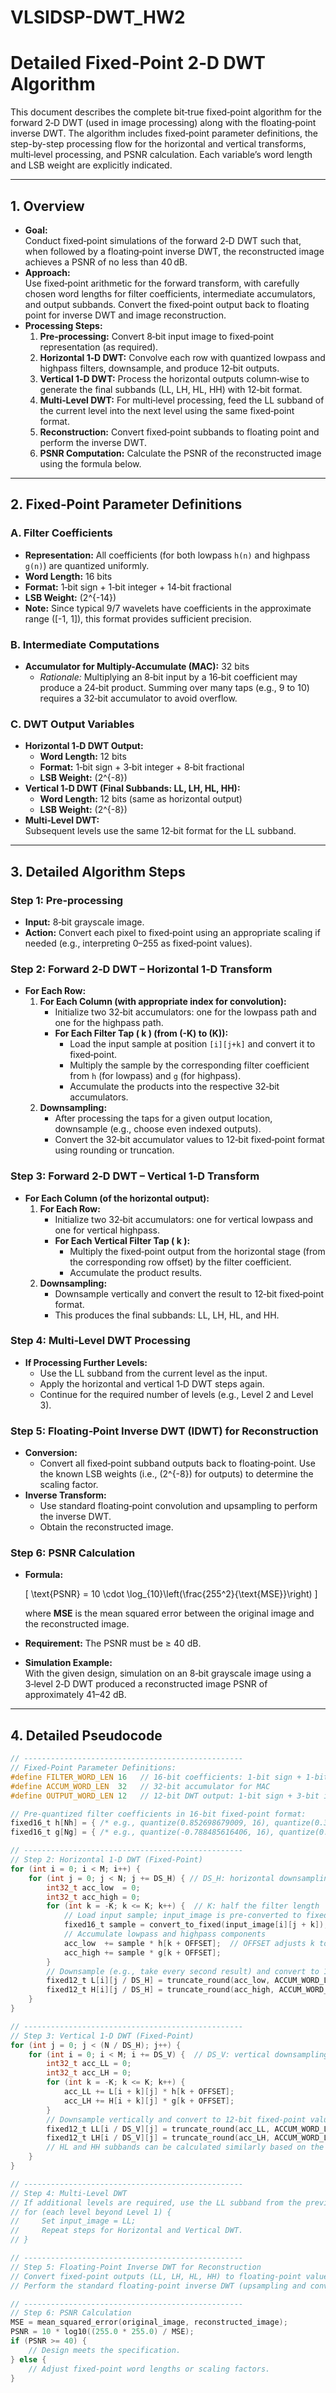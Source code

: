 # VLSIDSP-DWT_HW2
# Detailed Fixed‑Point 2‑D DWT Algorithm

This document describes the complete bit‑true fixed‑point algorithm for the forward 2‑D DWT (used in image processing) along with the floating‑point inverse DWT. The algorithm includes fixed‑point parameter definitions, the step-by-step processing flow for the horizontal and vertical transforms, multi‑level processing, and PSNR calculation. Each variable’s word length and LSB weight are explicitly indicated.

---

## 1. Overview

- **Goal:**  
  Conduct fixed‑point simulations of the forward 2‑D DWT such that, when followed by a floating‑point inverse DWT, the reconstructed image achieves a PSNR of no less than 40 dB.  
- **Approach:**  
  Use fixed‑point arithmetic for the forward transform, with carefully chosen word lengths for filter coefficients, intermediate accumulators, and output subbands. Convert the fixed‑point output back to floating point for inverse DWT and image reconstruction.
- **Processing Steps:**  
  1. **Pre‑processing:** Convert 8‑bit input image to fixed‑point representation (as required).  
  2. **Horizontal 1‑D DWT:** Convolve each row with quantized lowpass and highpass filters, downsample, and produce 12‑bit outputs.  
  3. **Vertical 1‑D DWT:** Process the horizontal outputs column‑wise to generate the final subbands (LL, LH, HL, HH) with 12‑bit format.  
  4. **Multi‑Level DWT:** For multi‑level processing, feed the LL subband of the current level into the next level using the same fixed‑point format.
  5. **Reconstruction:** Convert fixed‑point subbands to floating point and perform the inverse DWT.
  6. **PSNR Computation:** Calculate the PSNR of the reconstructed image using the formula below.

---

## 2. Fixed‑Point Parameter Definitions

### A. Filter Coefficients
- **Representation:** All coefficients (for both lowpass `h(n)` and highpass `g(n)`) are quantized uniformly.
- **Word Length:** 16 bits  
- **Format:** 1‑bit sign + 1‑bit integer + 14‑bit fractional  
- **LSB Weight:** \(2^{-14}\)  
- **Note:** Since typical 9/7 wavelets have coefficients in the approximate range \([-1, 1]\), this format provides sufficient precision.

### B. Intermediate Computations
- **Accumulator for Multiply-Accumulate (MAC):** 32 bits  
  - *Rationale:* Multiplying an 8‑bit input by a 16‑bit coefficient may produce a 24‑bit product. Summing over many taps (e.g., 9 to 10) requires a 32‑bit accumulator to avoid overflow.

### C. DWT Output Variables
- **Horizontal 1‑D DWT Output:**  
  - **Word Length:** 12 bits  
  - **Format:** 1‑bit sign + 3‑bit integer + 8‑bit fractional  
  - **LSB Weight:** \(2^{-8}\)  
- **Vertical 1‑D DWT (Final Subbands: LL, LH, HL, HH):**  
  - **Word Length:** 12 bits (same as horizontal output)  
  - **LSB Weight:** \(2^{-8}\)  
- **Multi‑Level DWT:**  
  Subsequent levels use the same 12‑bit format for the LL subband.

---

## 3. Detailed Algorithm Steps

### Step 1: Pre‑processing
- **Input:** 8‑bit grayscale image.
- **Action:** Convert each pixel to fixed‑point using an appropriate scaling if needed (e.g., interpreting 0–255 as fixed‑point values).
  
### Step 2: Forward 2‑D DWT – Horizontal 1‑D Transform
- **For Each Row:**
  1. **For Each Column (with appropriate index for convolution):**  
     - Initialize two 32‑bit accumulators: one for the lowpass path and one for the highpass path.
     - **For Each Filter Tap \( k \) (from \(-K\) to \(K\)):**  
       - Load the input sample at position `[i][j+k]` and convert it to fixed‑point.
       - Multiply the sample by the corresponding filter coefficient from `h` (for lowpass) and `g` (for highpass).
       - Accumulate the products into the respective 32‑bit accumulators.
  2. **Downsampling:**  
     - After processing the taps for a given output location, downsample (e.g., choose even indexed outputs).
     - Convert the 32‑bit accumulator values to 12‑bit fixed‑point format using rounding or truncation.

### Step 3: Forward 2‑D DWT – Vertical 1‑D Transform
- **For Each Column (of the horizontal output):**
  1. **For Each Row:**  
     - Initialize two 32‑bit accumulators: one for vertical lowpass and one for vertical highpass.
     - **For Each Vertical Filter Tap \( k \):**  
       - Multiply the fixed‑point output from the horizontal stage (from the corresponding row offset) by the filter coefficient.
       - Accumulate the product results.
  2. **Downsampling:**  
     - Downsample vertically and convert the result to 12‑bit fixed‑point format.
     - This produces the final subbands: LL, LH, HL, and HH.
     
### Step 4: Multi‑Level DWT Processing
- **If Processing Further Levels:**  
  - Use the LL subband from the current level as the input.
  - Apply the horizontal and vertical 1‑D DWT steps again.
  - Continue for the required number of levels (e.g., Level 2 and Level 3).

### Step 5: Floating‑Point Inverse DWT (IDWT) for Reconstruction
- **Conversion:**  
  - Convert all fixed‑point subband outputs back to floating‑point. Use the known LSB weights (i.e., \(2^{-8}\) for outputs) to determine the scaling factor.
- **Inverse Transform:**  
  - Use standard floating‑point convolution and upsampling to perform the inverse DWT.
  - Obtain the reconstructed image.

### Step 6: PSNR Calculation
- **Formula:**

  \[
  \text{PSNR} = 10 \cdot \log_{10}\left(\frac{255^2}{\text{MSE}}\right)
  \]
  
  where **MSE** is the mean squared error between the original image and the reconstructed image.
  
- **Requirement:** The PSNR must be ≥ 40 dB.
- **Simulation Example:**  
  With the given design, simulation on an 8‑bit grayscale image using a 3‑level 2‑D DWT produced a reconstructed image PSNR of approximately 41–42 dB.

---

## 4. Detailed Pseudocode

```c
// -------------------------------------------------
// Fixed-Point Parameter Definitions:
#define FILTER_WORD_LEN 16   // 16-bit coefficients: 1-bit sign + 1-bit integer + 14-bit fraction, LSB = 2^-14
#define ACCUM_WORD_LEN  32   // 32-bit accumulator for MAC
#define OUTPUT_WORD_LEN 12   // 12-bit DWT output: 1-bit sign + 3-bit integer + 8-bit fraction, LSB = 2^-8

// Pre-quantized filter coefficients in 16-bit fixed-point format:
fixed16_t h[Nh] = { /* e.g., quantize(0.852698679009, 16), quantize(0.377402855613, 16), ... */ };
fixed16_t g[Ng] = { /* e.g., quantize(-0.788485616406, 16), quantize(0.418092273222, 16), ... */ };

// -------------------------------------------------
// Step 2: Horizontal 1-D DWT (Fixed-Point)
for (int i = 0; i < M; i++) {
    for (int j = 0; j < N; j += DS_H) { // DS_H: horizontal downsampling factor (typically 2)
        int32_t acc_low  = 0;
        int32_t acc_high = 0;
        for (int k = -K; k <= K; k++) {  // K: half the filter length
            // Load input sample; input_image is pre-converted to fixed-point if necessary
            fixed16_t sample = convert_to_fixed(input_image[i][j + k]);
            // Accumulate lowpass and highpass components
            acc_low  += sample * h[k + OFFSET];  // OFFSET adjusts k to array index
            acc_high += sample * g[k + OFFSET];
        }
        // Downsample (e.g., take every second result) and convert to 12-bit fixed-point
        fixed12_t L[i][j / DS_H] = truncate_round(acc_low, ACCUM_WORD_LEN, OUTPUT_WORD_LEN);
        fixed12_t H[i][j / DS_H] = truncate_round(acc_high, ACCUM_WORD_LEN, OUTPUT_WORD_LEN);
    }
}

// -------------------------------------------------
// Step 3: Vertical 1-D DWT (Fixed-Point)
for (int j = 0; j < (N / DS_H); j++) {
    for (int i = 0; i < M; i += DS_V) {  // DS_V: vertical downsampling factor (typically 2)
        int32_t acc_LL = 0;
        int32_t acc_LH = 0;
        for (int k = -K; k <= K; k++) {
            acc_LL += L[i + k][j] * h[k + OFFSET];
            acc_LH += H[i + k][j] * g[k + OFFSET];
        }
        // Downsample vertically and convert to 12-bit fixed-point values for the final subbands
        fixed12_t LL[i / DS_V][j] = truncate_round(acc_LL, ACCUM_WORD_LEN, OUTPUT_WORD_LEN);
        fixed12_t LH[i / DS_V][j] = truncate_round(acc_LH, ACCUM_WORD_LEN, OUTPUT_WORD_LEN);
        // HL and HH subbands can be calculated similarly based on the implementation strategy.
    }
}

// -------------------------------------------------
// Step 4: Multi-Level DWT
// If additional levels are required, use the LL subband from the previous level:
// for (each level beyond Level 1) {
//     Set input_image = LL;
//     Repeat steps for Horizontal and Vertical DWT.
// }

// -------------------------------------------------
// Step 5: Floating-Point Inverse DWT for Reconstruction
// Convert fixed-point outputs (LL, LH, HL, HH) to floating-point values using the LSB weights.
// Perform the standard floating-point inverse DWT (upsampling and convolution) to reconstruct the image.

// -------------------------------------------------
// Step 6: PSNR Calculation
MSE = mean_squared_error(original_image, reconstructed_image);
PSNR = 10 * log10((255.0 * 255.0) / MSE);
if (PSNR >= 40) {
    // Design meets the specification.
} else {
    // Adjust fixed-point word lengths or scaling factors.
}
